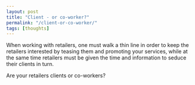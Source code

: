 ```yaml
---
layout: post
title: "Client - or co-worker?"
permalink: "/client-or-co-worker/"
tags: [thoughts]
---
```


When working with retailers, one must walk a thin line in order to keep the retailers interested by teasing them and promoting your services, while at the same time retailers must be given the time and information to seduce their clients in turn.

Are your retailers clients or co-workers?
